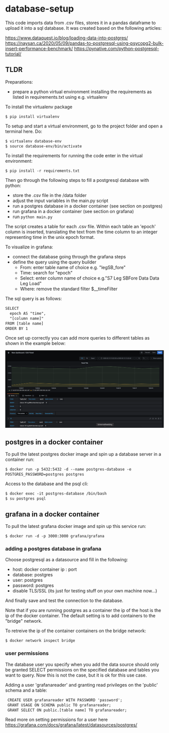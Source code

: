# database-setup
This code imports data from .csv files, stores it in a pandas dataframe to upload it into a sql database.
It was created based on the following articles: 

https://www.dataquest.io/blog/loading-data-into-postgres/
https://naysan.ca/2020/05/09/pandas-to-postgresql-using-psycopg2-bulk-insert-performance-benchmark/
https://pynative.com/python-postgresql-tutorial/

## TLDR
Preparations:
* prepare a python virtual environment installing the requirements as listed in requirements.txt using e.g. virtualenv

To install the virtualenv package
```
$ pip install virtualenv
```

To setup and start a virtual environment, go to the project folder and open a terminal here. Do:
```
$ virtualenv database-env 
$ source database-env/bin/activate
```

To install the requirements for running the code enter in the virtual environment:
```
$ pip install -r requirements.txt 
```

Then go through the following steps to fill a postgresql database with python:
* store the .csv file in the /data folder
* adjust the input variables in the main.py script
* run a postgres database in a docker container (see section on postgres)
* run grafana in a docker container (see section on grafana)
* run `python main.py`

The script creates a table for each .csv file. Within each table an 'epoch' column is inserted, 
translating the text from the time column to an integer representing time in the unix epoch format.

To visualize in grafana:
* connect the database going through the grafana steps
* define the query using the query builder 
  * From: enter table name of choice e.g. "legSB_fore"
  * Time: search for "epoch"
  * Select: enter column name of choice e.g."S7 Leg SBFore Data Data Leg Load"
  * Where: remove the standard filter $__timeFilter

The sql query is as follows:
```
SELECT
  epoch AS "time",
  "[column name]"
FROM [table name]
ORDER BY 1
```

Once set up correctly you can add more queries to different tables as shown in the example below:

![Alt text](assets/grafana_example.png?raw=true "Grafana Example")

## postgres in a docker container
To pull the latest postgres docker image and spin up a database server in a container run:
```
$ docker run -p 5432:5432 -d --name postgres-database -e POSTGRES_PASSWORD=postgres postgres
```

Access to the database and the psql cli:
```
$ docker exec -it postgres-database /bin/bash 
$ su postgres psql
```

## grafana in a docker container
To pull the latest grafana docker image and spin up this service run:
```
$ docker run -d -p 3000:3000 grafana/grafana
```

### adding a postgres database in grafana
Choose postgresql as a datasource and fill in the following:
* host: docker container ip : port
* database: postgres
* user: postgres
* password: postgres
* disable TLS/SSL (its just for testing stuff on your own machine now...)

And finally save and test the connection to the database.

Note that if you are running postgres as a container the ip of the host is the ip of the docker container.
The default setting is to add containers to the "bridge" network.

To retreive the ip of the container containers on the bridge network:
```
$ docker network inspect bridge
```

### user permissions
The database user you specify when you add the data source should only be granted SELECT permissions on the specified database and tables you want to query. Now this is not the case, but it is ok for this use case.

Adding a user 'grafanareader' and granting read privileges on the 'public' schema and a table:
```
 CREATE USER grafanareader WITH PASSWORD 'password';
 GRANT USAGE ON SCHEMA public TO grafanareader;
 GRANT SELECT ON public.[table name] TO grafanareader;
```

Read more on setting permissions for a user here https://grafana.com/docs/grafana/latest/datasources/postgres/